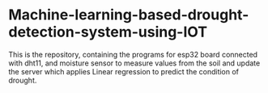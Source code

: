 # Machine-learning-based-drought-detection-system-using-IOT
This is the repository, containing the programs for esp32 board connected with dht11, and moisture sensor to measure values from the soil and update the server which applies Linear regression to predict the condition of drought.
